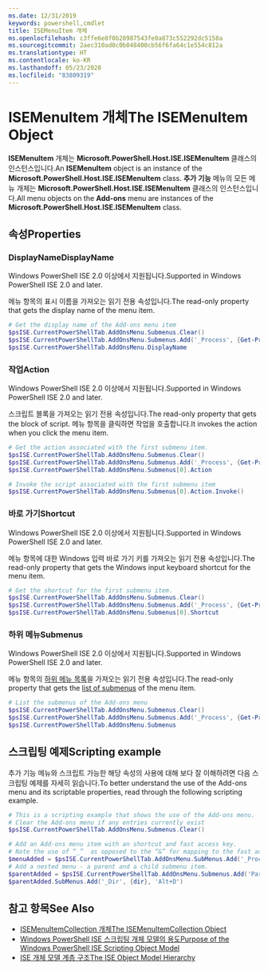 ```yaml
---
ms.date: 12/31/2019
keywords: powershell,cmdlet
title: ISEMenuItem 개체
ms.openlocfilehash: c3ffe6e8f0b28987543fe0a873c552292dc5158a
ms.sourcegitcommit: 2aec310ad0c0b048400cb56f6fa64c1e554c812a
ms.translationtype: HT
ms.contentlocale: ko-KR
ms.lasthandoff: 05/23/2020
ms.locfileid: "83809319"
---
```

# <a name="the-isemenuitem-object"></a><span data-ttu-id="22648-103">ISEMenuItem 개체</span><span class="sxs-lookup"><span data-stu-id="22648-103">The ISEMenuItem Object</span></span>

<span data-ttu-id="22648-104">**ISEMenuItem** 개체는 **Microsoft.PowerShell.Host.ISE.ISEMenuItem** 클래스의 인스턴스입니다.</span><span class="sxs-lookup"><span data-stu-id="22648-104">An **ISEMenuItem** object is an instance of the **Microsoft.PowerShell.Host.ISE.ISEMenuItem** class.</span></span>
<span data-ttu-id="22648-105">**추가 기능** 메뉴의 모든 메뉴 개체는 **Microsoft.PowerShell.Host.ISE.ISEMenuItem** 클래스의 인스턴스입니다.</span><span class="sxs-lookup"><span data-stu-id="22648-105">All menu objects on the **Add-ons** menu are instances of the **Microsoft.PowerShell.Host.ISE.ISEMenuItem** class.</span></span>

## <a name="properties"></a><span data-ttu-id="22648-106">속성</span><span class="sxs-lookup"><span data-stu-id="22648-106">Properties</span></span>

### <a name="displayname"></a><span data-ttu-id="22648-107">DisplayName</span><span class="sxs-lookup"><span data-stu-id="22648-107">DisplayName</span></span>

<span data-ttu-id="22648-108">Windows PowerShell ISE 2.0 이상에서 지원됩니다.</span><span class="sxs-lookup"><span data-stu-id="22648-108">Supported in Windows PowerShell ISE 2.0 and later.</span></span>

<span data-ttu-id="22648-109">메뉴 항목의 표시 이름을 가져오는 읽기 전용 속성입니다.</span><span class="sxs-lookup"><span data-stu-id="22648-109">The read-only property that gets the display name of the menu item.</span></span>

```powershell
# Get the display name of the Add-ons menu item
$psISE.CurrentPowerShellTab.AddOnsMenu.Submenus.Clear()
$psISE.CurrentPowerShellTab.AddOnsMenu.Submenus.Add('_Process', {Get-Process}, 'Alt+P')
$psISE.CurrentPowerShellTab.AddOnsMenu.DisplayName
```

### <a name="action"></a><span data-ttu-id="22648-110">작업</span><span class="sxs-lookup"><span data-stu-id="22648-110">Action</span></span>

<span data-ttu-id="22648-111">Windows PowerShell ISE 2.0 이상에서 지원됩니다.</span><span class="sxs-lookup"><span data-stu-id="22648-111">Supported in Windows PowerShell ISE 2.0 and later.</span></span>

<span data-ttu-id="22648-112">스크립트 블록을 가져오는 읽기 전용 속성입니다.</span><span class="sxs-lookup"><span data-stu-id="22648-112">The read-only property that gets the block of script.</span></span> <span data-ttu-id="22648-113">메뉴 항목을 클릭하면 작업을 호출합니다.</span><span class="sxs-lookup"><span data-stu-id="22648-113">It invokes the action when you click the menu item.</span></span>

```powershell
# Get the action associated with the first submenu item.
$psISE.CurrentPowerShellTab.AddOnsMenu.Submenus.Clear()
$psISE.CurrentPowerShellTab.AddOnsMenu.Submenus.Add('_Process', {Get-Process}, 'Alt+P')
$psISE.CurrentPowerShellTab.AddOnsMenu.Submenus[0].Action

# Invoke the script associated with the first submenu item
$psISE.CurrentPowerShellTab.AddOnsMenu.Submenus[0].Action.Invoke()
```

### <a name="shortcut"></a><span data-ttu-id="22648-114">바로 가기</span><span class="sxs-lookup"><span data-stu-id="22648-114">Shortcut</span></span>

<span data-ttu-id="22648-115">Windows PowerShell ISE 2.0 이상에서 지원됩니다.</span><span class="sxs-lookup"><span data-stu-id="22648-115">Supported in Windows PowerShell ISE 2.0 and later.</span></span>

<span data-ttu-id="22648-116">메뉴 항목에 대한 Windows 입력 바로 가기 키를 가져오는 읽기 전용 속성입니다.</span><span class="sxs-lookup"><span data-stu-id="22648-116">The read-only property that gets the Windows input keyboard shortcut for the menu item.</span></span>

```powershell
# Get the shortcut for the first submenu item.
$psISE.CurrentPowerShellTab.AddOnsMenu.Submenus.Clear()
$psISE.CurrentPowerShellTab.AddOnsMenu.Submenus.Add('_Process', {Get-Process}, 'Alt+P')
$psISE.CurrentPowerShellTab.AddOnsMenu.Submenus[0].Shortcut
```

### <a name="submenus"></a><span data-ttu-id="22648-117">하위 메뉴</span><span class="sxs-lookup"><span data-stu-id="22648-117">Submenus</span></span>

<span data-ttu-id="22648-118">Windows PowerShell ISE 2.0 이상에서 지원됩니다.</span><span class="sxs-lookup"><span data-stu-id="22648-118">Supported in Windows PowerShell ISE 2.0 and later.</span></span>

<span data-ttu-id="22648-119">메뉴 항목의 [하위 메뉴 목록](The-ISEMenuItemCollection-Object.md)을 가져오는 읽기 전용 속성입니다.</span><span class="sxs-lookup"><span data-stu-id="22648-119">The read-only property that gets the [list of submenus](The-ISEMenuItemCollection-Object.md) of the menu item.</span></span>

```powershell
# List the submenus of the Add-ons menu
$psISE.CurrentPowerShellTab.AddOnsMenu.Submenus.Clear()
$psISE.CurrentPowerShellTab.AddOnsMenu.Submenus.Add('_Process', {Get-Process}, 'Alt+P')
$psISE.CurrentPowerShellTab.AddOnsMenu.Submenus
```

## <a name="scripting-example"></a><span data-ttu-id="22648-120">스크립팅 예제</span><span class="sxs-lookup"><span data-stu-id="22648-120">Scripting example</span></span>

<span data-ttu-id="22648-121">추가 기능 메뉴와 스크립트 가능한 해당 속성의 사용에 대해 보다 잘 이해하려면 다음 스크립팅 예제를 자세히 읽습니다.</span><span class="sxs-lookup"><span data-stu-id="22648-121">To better understand the use of the Add-ons menu and its scriptable properties, read through the following scripting example.</span></span>

```powershell
# This is a scripting example that shows the use of the Add-ons menu.
# Clear the Add-ons menu if any entries currently exist
$psISE.CurrentPowerShellTab.AddOnsMenu.Submenus.Clear()

# Add an Add-ons menu item with an shortcut and fast access key.
# Note the use of “_”  as opposed to the “&” for mapping to the fast access key letter for the menu item.
$menuAdded = $psISE.CurrentPowerShellTab.AddOnsMenu.SubMenus.Add('_Process', {Get-Process}, 'Alt+P')
# Add a nested menu - a parent and a child submenu item.
$parentAdded = $psISE.CurrentPowerShellTab.AddOnsMenu.Submenus.Add('Parent', $null, $null)
$parentAdded.SubMenus.Add('_Dir', {dir}, 'Alt+D')
```

## <a name="see-also"></a><span data-ttu-id="22648-122">참고 항목</span><span class="sxs-lookup"><span data-stu-id="22648-122">See Also</span></span>

- [<span data-ttu-id="22648-123">ISEMenuItemCollection 개체</span><span class="sxs-lookup"><span data-stu-id="22648-123">The ISEMenuItemCollection Object</span></span>](The-ISEMenuItemCollection-Object.md)
- [<span data-ttu-id="22648-124">Windows PowerShell ISE 스크립팅 개체 모델의 용도</span><span class="sxs-lookup"><span data-stu-id="22648-124">Purpose of the Windows PowerShell ISE Scripting Object Model</span></span>](Purpose-of-the-Windows-PowerShell-ISE-Scripting-Object-Model.md)
- [<span data-ttu-id="22648-125">ISE 개체 모델 계층 구조</span><span class="sxs-lookup"><span data-stu-id="22648-125">The ISE Object Model Hierarchy</span></span>](The-ISE-Object-Model-Hierarchy.md)
